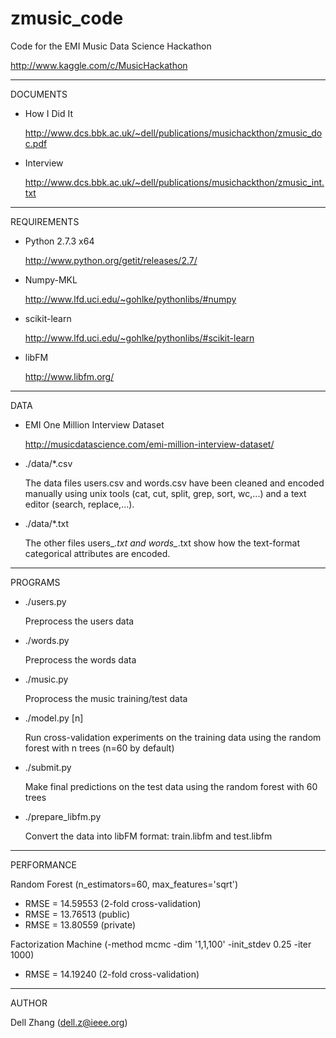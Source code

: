 zmusic_code
================================

Code for the EMI Music Data Science Hackathon 

http://www.kaggle.com/c/MusicHackathon

--------------------------------
DOCUMENTS

* How I Did It

  http://www.dcs.bbk.ac.uk/~dell/publications/musichackthon/zmusic_doc.pdf

* Interview

  http://www.dcs.bbk.ac.uk/~dell/publications/musichackthon/zmusic_int.txt

--------------------------------
REQUIREMENTS

* Python 2.7.3 x64

  http://www.python.org/getit/releases/2.7/

* Numpy-MKL

  http://www.lfd.uci.edu/~gohlke/pythonlibs/#numpy

* scikit-learn

  http://www.lfd.uci.edu/~gohlke/pythonlibs/#scikit-learn

* libFM

  http://www.libfm.org/

--------------------------------
DATA

* EMI One Million Interview Dataset

  http://musicdatascience.com/emi-million-interview-dataset/  

* ./data/*.csv

  The data files users.csv and words.csv
  have been cleaned and encoded manually
  using unix tools (cat, cut, split, grep, sort, wc,...)
  and a text editor (search, replace,...).

* ./data/*.txt

  The other files users_*.txt and words_*.txt 
  show how the text-format categorical attributes are encoded.

--------------------------------
PROGRAMS

* ./users.py

  Preprocess the users data

* ./words.py

  Preprocess the words data

* ./music.py

  Proprocess the music training/test data

* ./model.py [n]

  Run cross-validation experiments on the training data 
  using the random forest with n trees (n=60 by default)

* ./submit.py

  Make final predictions on the test data
  using the random forest with 60 trees

* ./prepare_libfm.py

  Convert the data into libFM format: train.libfm and test.libfm

--------------------------------

PERFORMANCE

Random Forest
(n_estimators=60, max_features='sqrt')

* RMSE = 14.59553 (2-fold cross-validation)
* RMSE = 13.76513 (public)
* RMSE = 13.80559 (private)

Factorization Machine
(-method mcmc -dim '1,1,100' -init_stdev 0.25 -iter 1000)

* RMSE = 14.19240 (2-fold cross-validation)

--------------------------------

AUTHOR

Dell Zhang (dell.z@ieee.org)
